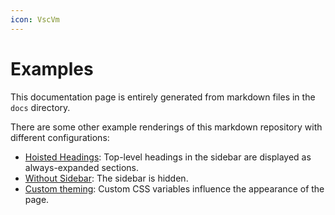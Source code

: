 ```yaml
---
icon: VscVm 
---
```


# Examples

This documentation page is entirely generated from markdown files in the `docs` directory.

There are some other example renderings of this markdown repository with different configurations:

- [Hoisted Headings](/hoisted-headings): Top-level headings in the sidebar are displayed as always-expanded
  sections.
- [Without Sidebar](/without-sidebar): The sidebar is hidden.
- [Custom theming](/theming): Custom CSS variables influence the appearance of the page.